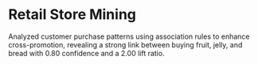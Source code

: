 # Retail Store Mining
Analyzed customer purchase patterns using association rules to enhance cross-promotion, revealing a strong link between buying fruit, jelly, and bread with 0.80 confidence and a 2.00 lift ratio.
